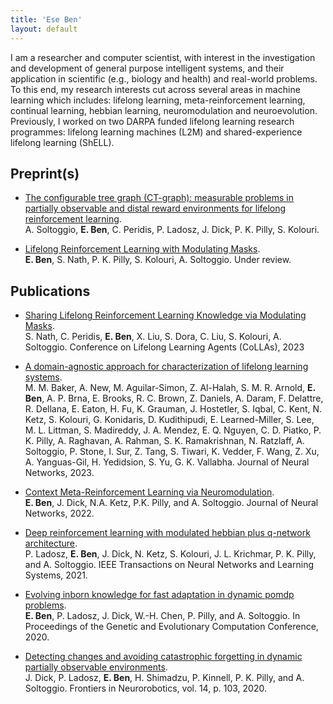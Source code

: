```yaml
---
title: 'Ese Ben'
layout: default
---
```


I am a researcher and computer scientist, with interest in the investigation and development of general purpose intelligent systems, and their application in scientific (e.g., biology and health) and real-world problems. To this end, my research interests cut across several areas in machine learning which includes: lifelong learning, meta-reinforcement learning, continual learning, hebbian learning, neuromodulation and neuroevolution. Previously, I worked on two DARPA funded lifelong learning research programmes: lifelong learning machines (L2M) and shared-experience lifelong learning (ShELL).

## Preprint(s)
- [The configurable tree graph (CT-graph): measurable problems in partially observable and distal reward environments for lifelong reinforcement learning](https://arxiv.org/abs/2302.10887).  
A. Soltoggio, **E. Ben**, C. Peridis, P. Ladosz, J. Dick, P. K. Pilly, S. Kolouri. 

- [Lifelong Reinforcement Learning with Modulating Masks](https://arxiv.org/abs/2212.11110).  
**E. Ben**, S. Nath, P. K. Pilly, S. Kolouri, A. Soltoggio. Under review.

## Publications
- [Sharing Lifelong Reinforcement Learning Knowledge via Modulating Masks](https://arxiv.org/abs/2305.10997).  
S. Nath, C. Peridis, **E. Ben**, X. Liu, S. Dora, C. Liu, S. Kolouri, A. Soltoggio. Conference on Lifelong Learning Agents (CoLLAs), 2023

- [A domain-agnostic approach for characterization of lifelong learning systems](https://arxiv.org/abs/2301.07799).  
M. M. Baker, A. New, M. Aguilar-Simon, Z. Al-Halah, S. M. R. Arnold, **E. Ben**, A. P. Brna, E. Brooks, R. C. Brown, Z. Daniels, A. Daram, F. Delattre, R. Dellana, E. Eaton, H. Fu, K. Grauman, J. Hostetler, S. Iqbal, C. Kent, N. Ketz, S. Kolouri, G. Konidaris, D. Kudithipudi, E. Learned-Miller, S. Lee, M. L. Littman, S. Madireddy, J. A. Mendez, E. Q. Nguyen, C. D. Piatko, P. K. Pilly, A. Raghavan, A. Rahman, S. K. Ramakrishnan, N. Ratzlaff, A. Soltoggio, P. Stone, I. Sur, Z. Tang, S. Tiwari, K. Vedder, F. Wang, Z. Xu, A. Yanguas-Gil, H. Yedidsion, S. Yu, G. K. Vallabha. Journal of Neural Networks, 2023.

- [Context Meta-Reinforcement Learning via Neuromodulation](https://arxiv.org/abs/2111.00134).  
**E. Ben**, J. Dick, N.A. Ketz, P.K. Pilly, and A. Soltoggio. Journal of Neural Networks, 2022.

- [Deep reinforcement learning with modulated hebbian plus q-network architecture](https://ieeexplore.ieee.org/abstract/document/9547670).  
P. Ladosz, **E. Ben**, J. Dick, N. Ketz, S. Kolouri, J. L. Krichmar, P. K. Pilly, and A. Soltoggio. IEEE Transactions on Neural Networks and Learning Systems, 2021.

- [Evolving inborn knowledge for fast adaptation in dynamic pomdp problems](https://dl.acm.org/doi/abs/10.1145/3377930.3390214).  
**E. Ben**, P. Ladosz, J. Dick, W.-H. Chen, P. Pilly, and A. Soltoggio. In Proceedings of the Genetic and Evolutionary Computation Conference, 2020.

- [Detecting changes and avoiding catastrophic forgetting in dynamic partially observable environments](https://www.ncbi.nlm.nih.gov/pmc/articles/PMC7787001/).   
J. Dick, P. Ladosz, **E. Ben**, H. Shimadzu, P. Kinnell, P. K. Pilly, and A. Soltoggio. Frontiers in Neurorobotics, vol. 14, p. 103, 2020.

